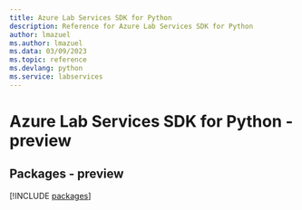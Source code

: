 ```yaml
---
title: Azure Lab Services SDK for Python
description: Reference for Azure Lab Services SDK for Python
author: lmazuel
ms.author: lmazuel
ms.data: 03/09/2023
ms.topic: reference
ms.devlang: python
ms.service: labservices
---
```

# Azure Lab Services SDK for Python - preview
## Packages - preview
[!INCLUDE [packages](lab-services-index.md)]